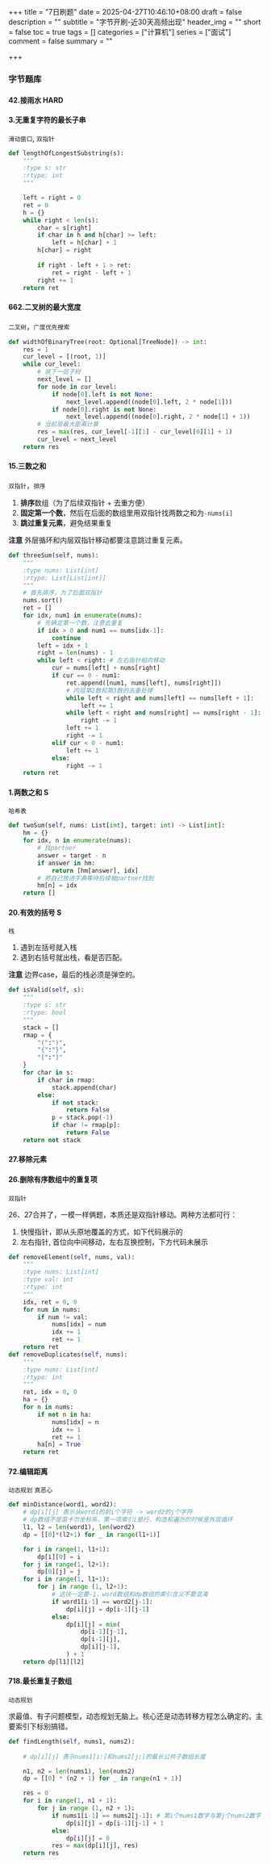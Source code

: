+++
title = "7日刷题"
date = 2025-04-27T10:46:10+08:00
draft = false
description = ""
subtitle = "字节开刷-近30天高频出现"
header_img = ""
short = false
toc = true
tags = []
categories = ["计算机"]
series = ["面试"]
comment = false
summary = ""

+++

### 字节题库
#### 42.接雨水 HARD
#### 3.无重复字符的最长子串
`滑动窗口`, `双指针`
```python
def lengthOfLongestSubstring(s):
    """
    :type s: str
    :rtype: int
    """

    left = right = 0
    ret = 0
    h = {}
    while right < len(s):
        char = s[right]
        if char in h and h[char] >= left:
            left = h[char] + 1
        h[char] = right
        
        if right - left + 1 > ret:
            ret = right - left + 1
        right += 1
    return ret
```

#### 662.二叉树的最大宽度
`二叉树`，`广度优先搜索`
```python
def widthOfBinaryTree(root: Optional[TreeNode]) -> int:
    res = 1
    cur_level = [(root, 1)]
    while cur_level:
        # 装下一层子树
        next_level = []
        for node in cur_level:
            if node[0].left is not None:
                next_level.append((node[0].left, 2 * node[1]))
            if node[0].right is not None:
                next_level.append((node[0].right, 2 * node[1] + 1))
        # 当前层最大距离计算
        res = max(res, cur_level[-1][1] - cur_level[0][1] + 1)
        cur_level = next_level
    return res
```

#### 15.三数之和
`双指针`，`排序`

1. **排序**数组（为了后续双指针 + 去重方便）
2. **固定第一个数**，然后在后面的数组里用双指针找两数之和为`-nums[i]`
3. **跳过重复元素**，避免结果重复

**注意**
外层循环和内层双指针移动都要注意跳过重复元素。
```python
def threeSum(self, nums):
    """
    :type nums: List[int]
    :rtype: List[List[int]]
    """
    # 首先排序，为了后面双指针
    nums.sort()
    ret = []
    for idx, num1 in enumerate(nums):
        # 先确定第一个数，注意去重复
        if idx > 0 and num1 == nums[idx-1]:
            continue
        left = idx + 1
        right = len(nums) - 1
        while left < right: # 左右指针相向移动
            cur = nums[left] + nums[right]
            if cur == 0 - num1:
                ret.append([num1, nums[left], nums[right]])
                # 内层第2数和第3数的去重处理
                while left < right and nums[left] == nums[left + 1]:
                    left += 1
                while left < right and nums[right] == nums[right - 1]:
                    right -= 1
                left += 1
                right -= 1
            elif cur < 0 - num1:
                left += 1
            else:
                right -= 1
    return ret
```
#### 1.两数之和 S
`哈希表`
```python
def twoSum(self, nums: List[int], target: int) -> List[int]:
    hm = {}
    for idx, n in enumerate(nums):
        # 找partner
        answer = target - n
        if answer in hm:
            return [hm[answer], idx]
        # 把自己放进字典等待后续被partner找到
        hm[n] = idx
    return []
```

#### 20.有效的括号 S
`栈`
1. 遇到左括号就入栈
2. 遇到右括号就出栈，看是否匹配。

**注意** 边界case，最后的栈必须是弹空的。
```python
def isValid(self, s):
    """
    :type s: str
    :rtype: bool
    """
    stack = []
    rmap = {
        "(":")",
        "{":"}",
        "[":"]"
    }
    for char in s:
        if char in rmap:
            stack.append(char)
        else:
            if not stack:
                return False
            p = stack.pop(-1)
            if char != rmap[p]:
                return False
    return not stack
```

#### 27.移除元素
#### 26.删除有序数组中的重复项
`双指针`

26、27合并了，一模一样俩题，本质还是双指针移动。两种方法都可行：
1. 快慢指针，即从头原地覆盖的方式，如下代码展示的
2. 左右指针, 首位向中间移动，左右互换控制，下方代码未展示
```python
def removeElement(self, nums, val):
    """
    :type nums: List[int]
    :type val: int
    :rtype: int
    """
    idx, ret = 0, 0
    for num in nums:
        if num != val:
            nums[idx] = num
            idx += 1
            ret += 1
    return ret
def removeDuplicates(self, nums):
    """
    :type nums: List[int]
    :rtype: int
    """
    ret, idx = 0, 0
    ha = {}
    for n in nums:
        if not n in ha:
            nums[idx] = n
            idx += 1
            ret += 1
        ha[n] = True
    return ret
```

#### 72.编辑距离
`动态规划` `真恶心`
```python
def minDistance(word1, word2):
    # dp[i][j] 表示从word1的前i个字符 -> word2的j个字符
    # dp数组不是笛卡尔坐标系，第一项索引i是行，构造和遍历的时候是外层循环
    l1, l2 = len(word1), len(word2)
    dp = [[0]*(l2+1) for _ in range(l1+1)]

    for i in range(1, l1+1):
        dp[i][0] = i
    for j in range(1, l2+1):
        dp[0][j] = j
    for i in range(1, l1+1):
        for j in range (1, l2+1):
            # 这块一定要-1，word数组和dp数组的索引含义不要混淆
            if word1[i-1] == word2[j-1]: 
                dp[i][j] = dp[i-1][j-1]
            else:
                dp[i][j] = min(
                    dp[i-1][j-1],
                    dp[i-1][j],
                    dp[i][j-1],
                ) + 1
    return dp[l1][l2]
```

#### 718.最长重复子数组
`动态规划`

求最值、有子问题模型，动态规划无脑上。核心还是动态转移方程怎么确定的。主要索引下标别搞错。
```python
def findLength(self, nums1, nums2):
    
    # dp[i][j] 表示nums1[i:]和nums2[j:]的最长公共子数组长度

    n1, n2 = len(nums1), len(nums2)
    dp = [[0] * (n2 + 1) for _ in range(n1 + 1)]

    res = 0
    for i in range(1, n1 + 1):
        for j in range (1, n2 + 1):
            if nums1[i-1] == nums2[j-1]: # 第i个nums1数字与第j个nums2数字
                dp[i][j] = dp[i-1][j-1] + 1
            else:
                dp[i][j] = 0
            res = max(dp[i][j], res)
    return res
```
